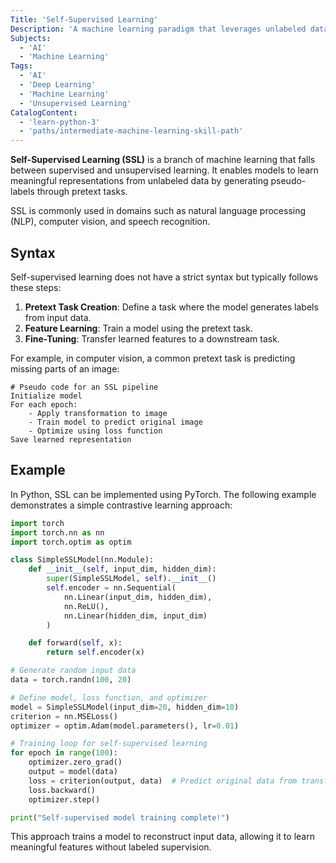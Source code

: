 ```yaml
---
Title: 'Self-Supervised Learning'
Description: 'A machine learning paradigm that leverages unlabeled data by generating pseudo-labels from inherent structures within the data.'
Subjects:
  - 'AI'
  - 'Machine Learning'
Tags:
  - 'AI'
  - 'Deep Learning'
  - 'Machine Learning'
  - 'Unsupervised Learning'
CatalogContent:
  - 'learn-python-3'
  - 'paths/intermediate-machine-learning-skill-path'
---
```


**Self-Supervised Learning (SSL)** is a branch of machine learning that falls between supervised and unsupervised learning. It enables models to learn meaningful representations from unlabeled data by generating pseudo-labels through pretext tasks.

SSL is commonly used in domains such as natural language processing (NLP), computer vision, and speech recognition.

## Syntax

Self-supervised learning does not have a strict syntax but typically follows these steps:

1. **Pretext Task Creation**: Define a task where the model generates labels from input data.
2. **Feature Learning**: Train a model using the pretext task.
3. **Fine-Tuning**: Transfer learned features to a downstream task.

For example, in computer vision, a common pretext task is predicting missing parts of an image:

```pseudo
# Pseudo code for an SSL pipeline
Initialize model
For each epoch:
    - Apply transformation to image
    - Train model to predict original image
    - Optimize using loss function
Save learned representation
```

## Example

In Python, SSL can be implemented using PyTorch. The following example demonstrates a simple contrastive learning approach:

```py
import torch
import torch.nn as nn
import torch.optim as optim

class SimpleSSLModel(nn.Module):
    def __init__(self, input_dim, hidden_dim):
        super(SimpleSSLModel, self).__init__()
        self.encoder = nn.Sequential(
            nn.Linear(input_dim, hidden_dim),
            nn.ReLU(),
            nn.Linear(hidden_dim, input_dim)
        )

    def forward(self, x):
        return self.encoder(x)

# Generate random input data
data = torch.randn(100, 20)

# Define model, loss function, and optimizer
model = SimpleSSLModel(input_dim=20, hidden_dim=10)
criterion = nn.MSELoss()
optimizer = optim.Adam(model.parameters(), lr=0.01)

# Training loop for self-supervised learning
for epoch in range(100):
    optimizer.zero_grad()
    output = model(data)
    loss = criterion(output, data)  # Predict original data from transformed input
    loss.backward()
    optimizer.step()

print("Self-supervised model training complete!")
```

This approach trains a model to reconstruct input data, allowing it to learn meaningful features without labeled supervision.
